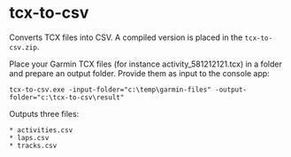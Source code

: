 # tcx-to-csv
Converts TCX files into CSV. A compiled version is placed in the `tcx-to-csv.zip`.

Place your Garmin TCX files (for instance activity_581212121.tcx) in a folder and prepare an output folder. Provide them as input to the console app:

```
tcx-to-csv.exe -input-folder="c:\temp\garmin-files" -output-folder="c:\tcx-to-csv\result"
```

Outputs three files:
```
* activities.csv
* laps.csv
* tracks.csv
```
